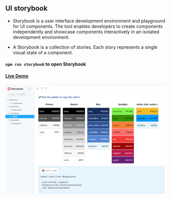 ## UI storybook

- Storybook is a user interface development environment and playground for UI components. 
The tool enables developers to create components independently and showcase components interactively in an isolated development environment.

- A Storybook is a collection of stories. Each story represents a single visual state of a component.

#### `npm run storybook` to open Storybook
#### [Live Demo](https://uistorybook.netlify.com/?path=/story/color-picker--color-palette)

![](storybook.PNG)

